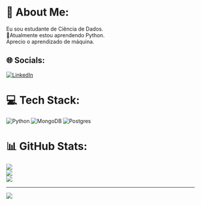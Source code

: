 # 💫 About Me:
Eu sou estudante de Ciência de Dados.<br>🐍Atualmente estou aprendendo Python.<br>Aprecio o aprendizado de máquina.


## 🌐 Socials:
[![LinkedIn](https://img.shields.io/badge/LinkedIn-%230077B5.svg?logo=linkedin&logoColor=white)](https://linkedin.com/in/https://www.linkedin.com/in/1matheus-marcondes/) 

# 💻 Tech Stack:
![Python](https://img.shields.io/badge/python-3670A0?style=for-the-badge&logo=python&logoColor=ffdd54) ![MongoDB](https://img.shields.io/badge/MongoDB-%234ea94b.svg?style=for-the-badge&logo=mongodb&logoColor=white) ![Postgres](https://img.shields.io/badge/postgres-%23316192.svg?style=for-the-badge&logo=postgresql&logoColor=white)
# 📊 GitHub Stats:
![](https://github-readme-stats.vercel.app/api?username=MatheusMarcondes&theme=slateorange&hide_border=false&include_all_commits=false&count_private=false)<br/>
![](https://github-readme-streak-stats.herokuapp.com/?user=MatheusMarcondes&theme=slateorange&hide_border=false)<br/>
![](https://github-readme-stats.vercel.app/api/top-langs/?username=MatheusMarcondes&theme=slateorange&hide_border=false&include_all_commits=false&count_private=false&layout=compact)

---
[![](https://visitcount.itsvg.in/api?id=MatheusMarcondes&icon=0&color=0)](https://visitcount.itsvg.in)

<!-- Proudly created with GPRM ( https://gprm.itsvg.in ) -->
